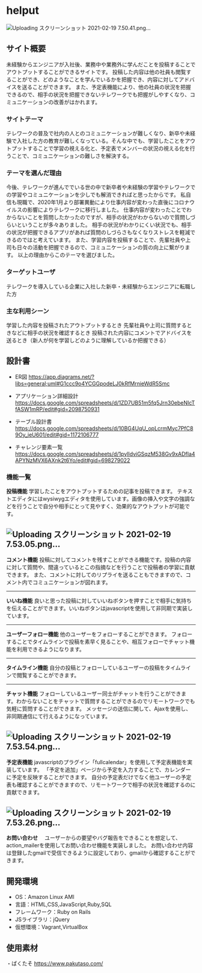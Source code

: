 # helput
![Uploading スクリーンショット 2021-02-19 7.50.41.png…]()
## サイト概要
未経験からエンジニアが入社後、業務中や業務外に学んだことを投稿することでアウトプットすることができるサイトです。
投稿した内容は他の社員も閲覧することができ、どのようなことを学んでいるかを把握でき、内容に対してアドバイスを送ることができます。
また、予定表機能により、他の社員の状況を把握できるので、相手の状況を把握できないテレワークでも把握がしやすくなり、コミュニケーションの改善がはかれます。

### サイトテーマ
テレワークの普及で社内の人とのコミュニケーションが難しくなり、新卒や未経験で入社した方の教育が難しくなっている。そんな中でも、学習したことをアウトプットすることで学習の視える化と、予定表でメンバーの状況の視える化を行うことで、コミュニケーションの難しさを解決する。

### テーマを選んだ理由
今後、テレワークが進んででいる世の中で新卒者や未経験の学習やテレワークでの学習やコミュニケーションを少しでも解消できればと思ったからです。
私自信も現職で、2020年1月より部署異動により仕事内容が変わった直後にコロナウイルスの影響によりテレワークに移行しました。
仕事内容が変わったことでわからないことを質問したかったのですが、相手の状況がわからないので質問しづらいということが多々ありました。
相手の状況がわかりにくい状況でも、相手の状況が把握できるアプリがあれば質問のしづらさもなくなりストレスを軽減できるのではと考えています。
また、学習内容を投稿することで、先輩社員や上司も日々の活動を把握できるので、コミュニケーションの質の向上に繋がります。
以上の理由からこのテーマを選びました。

### ターゲットユーザ
テレワークを導入している企業に入社した新卒・未経験からエンジニアに転職した方

### 主な利用シーン
学習した内容を投稿されたアウトプットするとき
先輩社員や上司に質問するときなどに相手の状況を確認するとき
投稿された内容にコメントでアドバイスを送るとき（新人が何を学習しどのように理解しているか把握できる）

## 設計書
- ER図
https://app.diagrams.net/?libs=general;uml#G1ccc9o4YCGGpodeLJ0kRfMrnieWdR5Smc

- アプリケーション詳細設計
https://docs.google.com/spreadsheets/d/1ZD7UB51m5fq5Jrn30ebeNIcTfASW1mRP/edit#gid=2098750931

- テーブル設計書
https://docs.google.com/spreadsheets/d/10BG4UqU_opLcrmMyc7PfC89Oy_ieU601/edit#gid=1172106777

- チャレンジ要素一覧
  https://docs.google.com/spreadsheets/d/1pylIdviGSqzM538Gv9xADfIa4APYNzMVX6AXnk2t6Yo/edit#gid=698279022

### 機能一覧
__投稿機能__
  学習したことをアウトプットするための記事を投稿できます。
  テキストエディタにはwysiwygエディタを使用しています。画像の挿入や文字の強調などを行うことで自分や相手にとって見やすく、効果的なアウトプットが可能です。

![Uploading スクリーンショット 2021-02-19 7.53.05.png…]()
------------

__コメント機能__
  投稿に対してコメントを残すことができる機能です。投稿の内容に対して質問や、間違っているとこの指摘などを行うことで投稿者の学習に貢献できます。
  また、コメントに対してのリプライを送ることもできますので、コメント内でコミュニケーションが図れます。

------------

__いいね機能__
  良いと思った投稿に対していいねボタンを押すことで相手に気持ちを伝えることができます。いいねボタンはjavascriptを使用して非同期で実装しています。

------------

__ユーザーフォロー機能__
  他のユーザーをフォローすることができます。
  フォローすることでタイムラインで投稿を素早く見ることや、相互フォローでチャット機能を利用できるようになります。

------------

__タイムライン機能__
  自分の投稿とフォローしているユーザーの投稿をタイムラインで閲覧することができます。

------------

__チャット機能__
  フォローしているユーザー同士がチャットを行うことができます。わからないことをチャットで質問することができるのでリモートワークでも気軽に質問することができます。
  メッセージの送信に関して、Ajaxを使用し、非同期通信にて行えるようになっています。

  ![Uploading スクリーンショット 2021-02-19 7.53.54.png…]()
------------

__予定表機能__
  javascriptのプラグイン「fullcalendar」を使用して予定表機能を実装しています。
  「予定を追加」ページから予定を入力することで、カレンダーに予定を反映することができます。
  自分の予定表だけでなく他ユーザーの予定表も確認することができますので、リモートワークで相手の状況を確認するのに貢献できます。

  ![Uploading スクリーンショット 2021-02-19 7.53.26.png…]()
------------

__お問い合わせ__
　ユーザーからの要望やバグ報告をできることを想定して、action_mailerを使用してお問い合わせ機能を実装しました。
  お問い合わせ内容は登録したgmailで受信できるように設定しており、gmailから確認することができます。


## 開発環境
- OS：Amazon Linux AMI
- 言語：HTML,CSS,JavaScript,Ruby,SQL
- フレームワーク：Ruby on Rails
- JSライブラリ：jQuery
- 仮想環境：Vagrant,VirtualBox

## 使用素材
・ぱくたそ
https://www.pakutaso.com/
